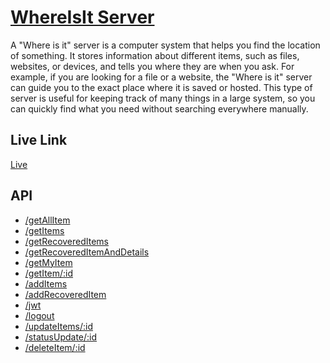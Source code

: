 # <a href="https://whereisit-server.vercel.app/">WhereIsIt Server</a>
A "Where is it" server is a computer system that helps you find the location of something. It stores information about different items, such as files, websites, or devices, and tells you where they are when you ask. For example, if you are looking for a file or a website, the "Where is it" server can guide you to the exact place where it is saved or hosted. This type of server is useful for keeping track of many things in a large system, so you can quickly find what you need without searching everywhere manually.

## Live Link
<a href="https://whereisit-server.vercel.app/">Live</a>

## API
- <a href="https://whereisit-server.vercel.app/getAllItem">/getAllItem</a>
- <a href="https://whereisit-server.vercel.app/getItems">/getItems</a>
- <a href="https://whereisit-server.vercel.app/getRecoveredItems">/getRecoveredItems</a>
- <a href="https://whereisit-server.vercel.app/getRecoveredItemAndDetails">/getRecoveredItemAndDetails</a>
- <a href="https://whereisit-server.vercel.app/getMyItem/">/getMyItem</a>
- <a href="https://whereisit-server.vercel.app/getItem/:id">/getItem/:id</a>
- <a href="https://whereisit-server.vercel.app/addItems">/addItems</a>
- <a href="https://whereisit-server.vercel.app/addRecoveredItem">/addRecoveredItem</a>
- <a href="https://whereisit-server.vercel.app/jwt">/jwt</a>
- <a href="https://whereisit-server.vercel.app/logout">/logout</a>
- <a href="https://whereisit-server.vercel.app/updateItems/:id">/updateItems/:id</a>
- <a href="https://whereisit-server.vercel.app/statusUpdate/:id">/statusUpdate/:id</a>
- <a href="https://whereisit-server.vercel.app/deleteItem/:id">/deleteItem/:id</a>